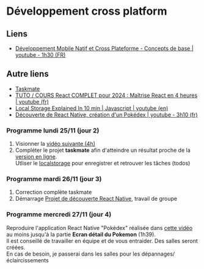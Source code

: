 # Développement cross platform
## Liens
- [Développement Mobile Natif et Cross Plateforme - Concepts de base | youtube - 1h30 (FR)](https://youtu.be/hAw64fsTLxU?si=-uZ6LwQSuacWWHMx)


## Autre liens
- [Taskmate](https://taskmate-ul.netlify.app/)
- [TUTO / COURS React COMPLET pour 2024 : Maîtrise React en 4 heures | youtube (fr)](https://youtu.be/eKYkDqHohrw?si=9wBdsMCpWsAhDypQ)
- [Local Storage Explained In 10 min | Javascript | youtube (en)](https://youtu.be/fYTTUBa-lPc?si=6QEdlOvGO-O3iRZ2)
- [Découverte de React Native, création d'un Pokédex | youtube - 3h10 (fr) ](https://youtu.be/0EOucUY_F0c?si=9B3kySAZO10HokWH)


### Programme lundi 25/11 (jour 2)
1. Visionner la [vidéo suivante (4h)](https://youtu.be/eKYkDqHohrw?si=9wBdsMCpWsAhDypQ)
2. Compléter le projet __taskmate__ afin d'atteindre un résultat proche de la [version en ligne](https://taskmate-ul.netlify.app/). <br>
Utliser le [localstorage](https://youtu.be/fYTTUBa-lPc?si=6QEdlOvGO-O3iRZ2) pour enregistrer et retrouver les tâches (todos)

### Programme mardi 26/11 (jour 3)
1. Correction complète taskmate
2. Démarrage [Projet de découverte React Native](https://youtu.be/0EOucUY_F0c?si=9B3kySAZO10HokWH), travail de groupe

### Programme mercredi 27/11 (jour 4)
Reproduire l'application React Native "Pokédex" réalisée dans [cette vidéo](https://youtu.be/0EOucUY_F0c?si=9B3kySAZO10HokWH) au moins jusqu'à la partie __Ecran détail du Pokemon__ (1h39). <br>
Il est conseillé de travailler en équipe et de vous entraider. Des salles seront créées. <br>
En cas de besoin, je passerai dans les salles pour les dépannages/éclaircissements